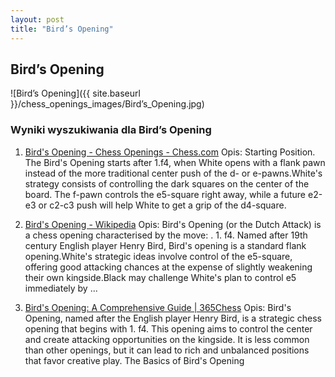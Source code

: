 ```yaml
---
layout: post
title: "Bird’s Opening"
---
```


## Bird’s Opening
![Bird’s Opening]({{ site.baseurl }}/chess_openings_images/Bird’s_Opening.jpg)

### Wyniki wyszukiwania dla Bird’s Opening
1. [Bird's Opening - Chess Openings - Chess.com](https://www.chess.com/openings/Birds-Opening)
   Opis: Starting Position. The Bird's Opening starts after 1.f4, when White opens with a flank pawn instead of the more traditional center push of the d- or e-pawns.White's strategy consists of controlling the dark squares on the center of the board. The f-pawn controls the e5-square right away, while a future e2-e3 or c2-c3 push will help White to get a grip of the d4-square.

2. [Bird's Opening - Wikipedia](https://en.wikipedia.org/wiki/Bird's_Opening)
   Opis: Bird's Opening (or the Dutch Attack) is a chess opening characterised by the move: . 1. f4. Named after 19th century English player Henry Bird, Bird's opening is a standard flank opening.White's strategic ideas involve control of the e5-square, offering good attacking chances at the expense of slightly weakening their own kingside.Black may challenge White's plan to control e5 immediately by ...

3. [Bird's Opening: A Comprehensive Guide | 365Chess](https://www.365chess.com/chess-openings/Birds-Opening)
   Opis: Bird's Opening, named after the English player Henry Bird, is a strategic chess opening that begins with 1. f4. This opening aims to control the center and create attacking opportunities on the kingside. It is less common than other openings, but it can lead to rich and unbalanced positions that favor creative play. The Basics of Bird's Opening